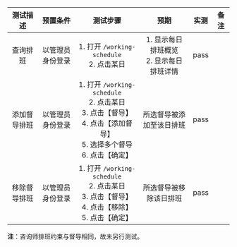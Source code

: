 |   测试描述   |     预置条件     |                                                               测试步骤                                                               |                     预期                     | 实测 | 备注 |
| :----------: | :--------------: | :----------------------------------------------------------------------------------------------------------------------------------: | :------------------------------------------: | :--: | :--: |
|   查询排班   | 以管理员身份登录 |                                             1. 打开 `/working-schedule`<br />2. 点击某日                                             | 1. 显示每日排班概览<br />2. 显示每日排班详情 | pass |      |
| 添加督导排班 | 以管理员身份登录 | 1. 打开 `/working-schedule`<br />2. 点击某日<br />3. 点击【督导】<br />4. 点击【添加督导】<br />5. 选择多个督导<br />6. 点击【确定】 |           所选督导被添加至该日排班           | pass |      |
| 移除督导排班 | 以管理员身份登录 |             1. 打开 `/working-schedule`<br />2. 点击某日<br />3. 点击【督导】<br />4. 点击【移除】<br />5. 点击【确定】              |            所选督导被移除该日排班            | pass |      |

**注**：咨询师排班约束与督导相同，故未另行测试。
